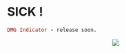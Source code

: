 # SICK !





```ruby
DMG Indicator - release soon.
```


<div style="text-align:center"><img src ="http://i.imgur.com/0iSQWvA.png" /></div>
